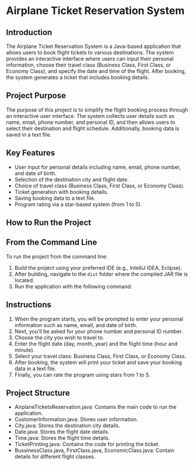 # Airplane Ticket Reservation System

## Introduction

The Airplane Ticket Reservation System is a Java-based application that allows users to book flight tickets to various destinations. The system provides an interactive interface where users can input their personal information, choose their travel class (Business Class, First Class, or Economy Class), and specify the date and time of the flight. After booking, the system generates a ticket that includes booking details.

## Project Purpose

The purpose of this project is to simplify the flight booking process through an interactive user interface. The system collects user details such as name, email, phone number, and personal ID, and then allows users to select their destination and flight schedule. Additionally, booking data is saved in a text file.

## Key Features

- User input for personal details including name, email, phone number, and date of birth.
- Selection of the destination city and flight date.
- Choice of travel class (Business Class, First Class, or Economy Class).
- Ticket generation with booking details.
- Saving booking data to a text file.
- Program rating via a star-based system (from 1 to 5).

## How to Run the Project

## From the Command Line

To run the project from the command line:

1. Build the project using your preferred IDE (e.g., IntelliJ IDEA, Eclipse).
2. After building, navigate to the `dist` folder where the compiled JAR file is located.
3. Run the application with the following command:

  ## Instructions
1. When the program starts, you will be prompted to enter your personal information such as name, email, and date of birth.
2. Next, you'll be asked for your phone number and personal ID number.
3. Choose the city you wish to travel to.
4. Enter the flight date (day, month, year) and the flight time (hour and minute).
5. Select your travel class: Business Class, First Class, or Economy Class.
6. After booking, the system will print your ticket and save your booking data in a text file.
7. Finally, you can rate the program using stars from 1 to 5.

## Project Structure
- AirplaneTicketsReservation.java: Contains the main code to run the application.
- CustomerInformation.java: Stores user information.
- City.java: Stores the destination city details.
- Date.java: Stores the flight date details.
- Time.java: Stores the flight time details.
- TicketPrinting.java: Contains the code for printing the ticket.
- BussinessClass.java, FirstClass.java, EconomicClass.java: Contain details for different flight classes.

